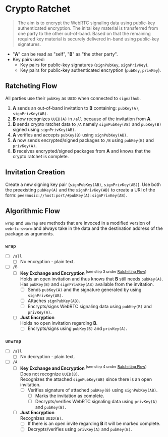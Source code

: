 # Crypto Ratchet

> The aim is to encrypt the WebRTC signaling data using public-key authenticated encryption. The inital key material is transferred from one party to the other out-of-band. Based on that the remaining required key material is securely delivered in-band using public-key signatures.

- "**A**" can be read as "self", "**B**" as "the other party".
- Key pairs used:
  - Key pairs for public-key signatures (`signPubKey`, `signPrivKey`).
  - Key pairs for public-key authenticated encryption (`pubKey`, `privKey`).


## Ratcheting Flow

All parties use their `pubKey` as `UUID` when connected to `signalhub`.

1. **A** sends an out-of-band invitation to **B** containing: `pubKey(A)`, `signPrivKey(AB)`.
2. **B** now recognizes `UUID(A)` in `/all` because of the invitation from **A**.
3. **B** sends crypto ratchet data to `/A` namely `signPubKey(AB)` and `pubKey(B)` signed using `signPrivKey(AB)`.
4. **A** verifies and accepts `pubKey(B)` using `signPubKey(AB)`.
5. **A** now sends encrypted/signed packages to `/B` using `pubKey(B)` and `privKey(A)`.
6. **B** receives encrypted/signed packages from **A** and knows that the crypto ratchet is complete.


## Invitation Creation

Create a new signing key pair (`signPubKey(AB)`, `signPrivKey(AB)`). Use both the preexisting `pubKey(A)` and the `signPrivKey(AB)` to create a URI of the form: `peermusic://host:port/#pubKey(A):signPrivKey(AB)`.

## Algorithmic Flow

`wrap` and `unwrap` are methods that are invoced in a modified version of `webrtc-swarm` and always take in the data and the destination address of the package as arguments.

### `wrap`

- [ ] `/all`
  - [ ] No encryption - plain text.
- [ ] `/B`
  - [ ] **Key Exchange and Encryption** <sup>(see step 3 under [Ratcheting Flow](#ratcheting-flow))</sup>  
    Holds an open invitation and thus knows that **B** still needs `pubKey(A)`.  
    Has `pubKey(B)` and `signPrivKey(AB)` available from the invitation.
    - [ ] Sends `pubKey(A)` and the signature generated by using `signPrivKey(AB)`.
    - [ ] Attaches `signPubKey(AB)`.
    - [ ] Encrypts/signs WebRTC signaling data using `pubKey(B)` and `privKey(A)`.
  - [ ] **Just Encryption**  
    Holds no open invitation regarding **B**.
    - [ ] Encrypts/signs using `pubKey(B)` and `privKey(A)`.

### `unwrap`

- [ ] `/all`
  - [ ] No decryption - plain text.
- [ ] `/A`
  - [ ] **Key Exchange and Encryption** <sup>(see step 4 under [Ratcheting Flow](#ratcheting-flow))</sup>  
    Does not recognize `UUID(B)`.  
    Recognizes the attached `signPubKey(AB)` since there is an open invitation.
    - [ ] Verifies signature of attached `pubKey(B)` using `signPubKey(AB)`.
      - [ ] Marks the invitation as complete.
      - [ ] Decrypts/verifies WebRTC signaling data using `privKey(A)` and `pubKey(B)`.
  - [ ] **Just Encryption**  
    Recognizes `UUID(B)`.
    - [ ] If there is an open invite regarding **B** it will be marked complete.
    - [ ] Decrypts/verifies using `privKey(A)` and `pubKey(B)`.
